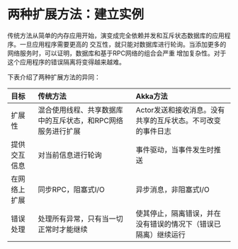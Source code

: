 两种扩展方法：建立实例
===================================================================================
传统方法从简单的内存应用开始，演变成完全依赖并发和互斥状态数据库的应用程序。一旦应用程序需要更高的
交互性，就只能对数据库进行轮询。当添加更多的网络服务时，可以证明，数据库和基于RPC网络的组合会严重
增加复杂性。对于这个应用程序的错误隔离将变得越来越难。

下表介绍了两种扩展方法的异同：

| 目标 | 传统方法 | Akka方法 |
|:-----|:-----------|:---------------|
| 扩展性 | 混合使用线程、共享数据库中的互斥状态，和RPC网络服务进行扩展 | Actor发送和接收消息。没有共享的互斥状态。不可改变的事件日志 |
| 提供交互信息 | 对当前信息进行轮询 | 事件驱动，当事件发生时推送 |
| 在网络上扩展 | 同步RPC，阻塞式I/O | 异步消息，非阻塞式I/O |
| 错误处理 | 处理所有异常，只有当一切正常时才能继续 | 使其停止，隔离错误，并在没有错误的情况下（错误已隔离）继续运行 |




